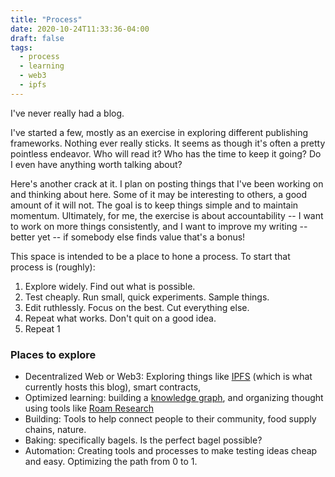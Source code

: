 ```yaml
---
title: "Process"
date: 2020-10-24T11:33:36-04:00
draft: false
tags:
  - process
  - learning
  - web3
  - ipfs
---
```


I've never really had a blog. 

I've started a few, mostly as an exercise in exploring different publishing frameworks. 
Nothing ever really sticks. It seems as though it's often a pretty pointless endeavor. Who will read it? 
Who has the time to keep it going? Do I even have anything worth talking about?

Here's another crack at it. I plan on posting things that I've been working on and thinking about here.
Some of it may be interesting to others, a good amount of it will not. The goal is to keep things simple and to maintain momentum. Ultimately, for me, the exercise is about accountability -- 
I want to work on more things consistently, and I want to improve my writing -- better yet -- if somebody else finds value that's a bonus!

This space is intended to be a place to hone a process. To start that process is (roughly):

1. Explore widely. Find out what is possible.
2. Test cheaply. Run small, quick experiments. Sample things.
3. Edit ruthlessly. Focus on the best. Cut everything else.
4. Repeat what works. Don't quit on a good idea.
5. Repeat 1 

### Places to explore

* Decentralized Web or Web3: Exploring things like [IPFS](https://ipfs.io/) (which is what currently hosts this blog), smart contracts, 
* Optimized learning: building a [knowledge graph](https://en.wikipedia.org/wiki/Zettelkasten), and organizing thought using tools like [Roam Research](https://roamresearch.com/)
* Building: Tools to help connect people to their community, food supply chains, nature.
* Baking: specifically bagels. Is the perfect bagel possible?
* Automation: Creating tools and processes to make testing ideas cheap and easy. Optimizing the path from 0 to 1.
